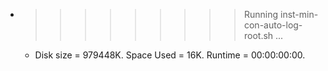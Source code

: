 * >>>>>>>>> Running inst-min-con-auto-log-root.sh ...
  * Disk size = 979448K. Space Used = 16K. Runtime = 00:00:00:00.
